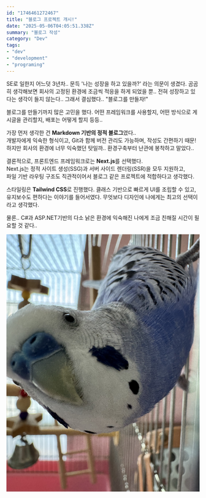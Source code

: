 ```yaml
---
id: "1746461272467"
title: "블로그 프로젝트 개시!"
date: "2025-05-06T04:05:51.338Z"
summary: "블로그 작성"
category: "Dev"
tags:
- "dev"
- "development"
- "programing"
---
```



SE로 일한지 어느덧 3년차.. 문득 '나는 성장을 하고 있을까?' 라는 의문이 생겼다.
곰곰히 생각해보면 회사의 고정된 환경에 조금씩 적응을 하게 되었을 뿐.. 전혀 
성장하고 있다는 생각이 들지 않는다.. 그래서 결심했다.. "블로그를 만들자!"

블로그를 만들기까지 많은 고민을 했다.
어떤 프레임워크를 사용할지, 어떤 방식으로 게시글을 관리할지, 배포는 어떻게 할지 등등..

가장 먼저 생각한 건 **Markdown 기반의 정적 블로그**였다..  
개발자에게 익숙한 형식이고, Git과 함께 버전 관리도 가능하며, 작성도 간편하기 때문!
하지만 회사의 환경에 너무 익숙했던 탓일까.. 환경구축부터 난관에 봉착하고 말았다.. 

결론적으로, 프론트엔드 프레임워크로는 **Next.js**를 선택했다.  
Next.js는 정적 사이트 생성(SSG)과 서버 사이드 렌더링(SSR)을 모두 지원하고,  
파일 기반 라우팅 구조도 직관적이어서 블로그 같은 프로젝트에 적합하다고 생각했다.

스타일링은 **Tailwind CSS**로 진행했다.
클래스 기반으로 빠르게 UI를 조립할 수 있고, 유지보수도 편하다는 이야기를 들어서였다. 
무엇보다 디자인에 나에게는 최고의 선택이라고 생각했다.

물론.. C#과 ASP.NET기반의 다소 낡은 환경에 익숙해진 나에게
조금 친해질 시간이 필요할 것 같다..

![image](https://raw.githubusercontent.com/Kim-kyuho/Kim-kyuho.github.io/master/public/blog-images/bWFtZS5qcGVnMTc0.jpeg)


